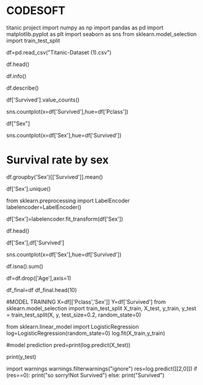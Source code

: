 # CODESOFT
titanic project
import numpy as np
import pandas as pd
import matplotlib.pyplot as plt
import seaborn as sns
from sklearn.model_selection import train_test_split

df=pd.read_csv("Titanic-Dataset (1).csv")

df.head()

df.info()

df.describe()

df['Survived'].value_counts()

sns.countplot(x=df['Survived'],hue=df['Pclass'])

df["Sex"]

sns.countplot(x=df['Sex'],hue=df['Survived'])

# Survival rate by sex
df.groupby('Sex')[['Survived']].mean()


df['Sex'].unique()

from sklearn.preprocessing import LabelEncoder
labelencoder=LabelEncoder()

df['Sex']=labelencoder.fit_transform(df['Sex'])

df.head()

df['Sex'],df['Survived']

sns.countplot(x=df['Sex'],hue=df['Survived'])

df.isna().sum()

df=df.drop(['Age'],axis=1)

df_final=df
df_final.head(10)

#MODEL TRAINING
X=df[['Pclass','Sex']]
Y=df['Survived']
from sklearn.model_selection import train_test_split
X_train, X_test, y_train, y_test = train_test_split(X, y, test_size=0.2, random_state=0)

from sklearn.linear_model import LogisticRegression
log=LogisticRegression(random_state=0)
log.fit(X_train,y_train)

#model prediction
pred=print(log.predict(X_test))

print(y_test)

import warnings
warnings.filterwarnings("ignore")
res=log.predict([[2,0]])
if (res==0):
    print("so sorry!Not Survived")
else:
    print("Survived")


